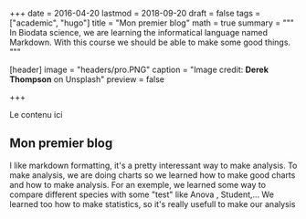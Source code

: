 +++
date = 2016-04-20
lastmod = 2018-09-20
draft = false
tags = ["academic", "hugo"]
title = "Mon premier blog"
math = true
summary = """
In Biodata science, we are learning the informatical language named Markdown. With this course we should be able to make some good things. 
"""

[header]
image = "headers/pro.PNG"
caption = "Image credit: **Derek Thompson** on Unsplash"
preview = false

+++

Le contenu ici

## Mon premier blog

I like markdown formatting, it's a pretty interessant way to make analysis. To make analysis, we are doing charts so we learned how to make good charts and how to make analysis. For an exemple, we learned some way to compare different species with some "test" like Anova , Student,...
We learned too how to make statistics, so it's really usefull to make our analysis
